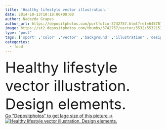 ```yaml
---
title: 'Healthy lifestyle vector illustration.'
date: 2014-10-13T10:18:06+00:00
author: Nadezda_Grapes
author_url: https://depositphotos.com/portfolio-3742757.html?ref=64678756
image: https://st2.depositphotos.com/thumbs/3742757/vector/5532/55321533/api_thumb_450.jpg?forcejpeg=true
type: "post"
tags: ['sport' ,'color' ,'vector' ,'background' ,'illustration' ,'design' ,'glass' ,'bright' ,'fresh' ,'water' ,'orange' ,'air' ,'up' ,'mode' ,'health' ,'healthy' ,'food' ,'tree' ,'diet' ,'pattern' ,'plate' ,'tea' ,'cup' ,'medicine' ,'care' ,'eating' ,'clock' ,'bird' ,'soft' ,'flat' ,'lifestyle' ,'bottle' ,'drawing' ,'fitness' ,'artwork' ,'juice' ,'sketch' ,'walk' ,'bread' ,'cereal' ,'living' ,'useful' ,'positive' ,'ear' ,'daily' ,'routine' ,'alarm' ,'sneakers' ,'dumbbells' ,'cabbage' ]
categories: 
  - food
---
```

<div aling="center">
            <font size="60"> Healthy lifestyle vector illustration. Design elements.</font>   
</div>
<div>
    <a href='https://st2.depositphotos.com/thumbs/3742757/vector/5532/55321533/api_thumb_450.jpg?forcejpeg=true?ref=64678756' target=_blank > Go "Depositphotos" to get lage size of this picture ->
        <img href='https://st2.depositphotos.com/thumbs/3742757/vector/5532/55321533/api_thumb_450.jpg?forcejpeg=true?ref=64678756' src='https://st2.depositphotos.com/3742757/5532/v/950/depositphotos_55321533-stock-illustration-healthy-lifestyle-vector-illustration.jpg?forcejpeg=true' alt='Healthy lifestyle vector illustration. Design elements.' >
    </a>
</div>
